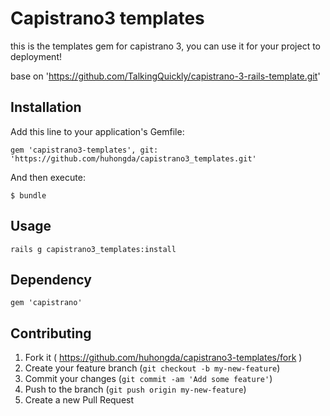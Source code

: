 # Capistrano3 templates

this is the templates gem for capistrano 3, you can use it for your project to deployment! 

base on 'https://github.com/TalkingQuickly/capistrano-3-rails-template.git'

## Installation

Add this line to your application's Gemfile:
    
    gem 'capistrano3-templates', git: 'https://github.com/huhongda/capistrano3_templates.git'

And then execute:

    $ bundle

## Usage

    rails g capistrano3_templates:install

## Dependency
  
    gem 'capistrano'

## Contributing

1. Fork it ( https://github.com/huhongda/capistrano3-templates/fork )
2. Create your feature branch (`git checkout -b my-new-feature`)
3. Commit your changes (`git commit -am 'Add some feature'`)
4. Push to the branch (`git push origin my-new-feature`)
5. Create a new Pull Request
